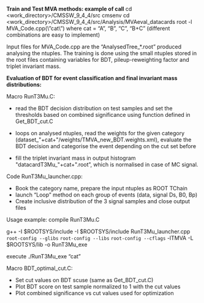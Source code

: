 **Train and Test MVA methods: example of call**
cd <work_directory>/CMSSW_9_4_4/src
cmsenv
cd <work_directory>/CMSSW_9_4_4/src/Analysis/MVAeval_datacards
root -l MVA_Code.cpp\(\”cat\”\)
where cat = “A”, “B”, “C”, “B+C” (different combinations are easy to implement)

Input files for MVA_Code.cpp are the “AnalysedTree_*.root” produced analysing the ntuples. The training is done using the small ntuples stored in the root files containing variables for BDT, pileup-reweighting factor and triplet invariant mass.

**Evaluation of BDT for event classification and final invariant mass distributions:**

Macro RunT3Mu.C:
- read the BDT decision distribution on test samples and set the thresholds based on combined significance using function defined in Get_BDT_cut.C

- loops on analysed ntuples, read the weights for the given category (dataset_"+cat+"/weights/TMVA_new_BDT.weights.xml), evaluate the BDT decision and categorise the event depending on the cut set before
-  fill the triplet invariant mass in output histogram "datacardT3Mu_"+cat+".root”, which is normalised in case of MC signal.

Code RunT3Mu_launcher.cpp:
- Book the category name, prepare the input ntuples as ROOT TChain
- launch “Loop” method on each group of events (data, signal Ds, B0, Bp)
- Create inclusive distribution of the 3 signal samples and close output files

Usage example:
compile RunT3Mu.C

g++ -I $ROOTSYS/include -I $ROOTSYS/include RunT3Mu_launcher.cpp `root-config --glibs` `root-config --libs` `root-config --cflags` -lTMVA -L $ROOTSYS/lib -o RunT3Mu_exe

execute ./RunT3Mu_exe “cat”

Macro BDT_optimal_cut.C:
- Set cut values on BDT scuse (same as Get_BDT_cut.C)
- Plot BDT score on test sample normalized to 1 with the cut values
- Plot combined significance vs cut values used for optimization
